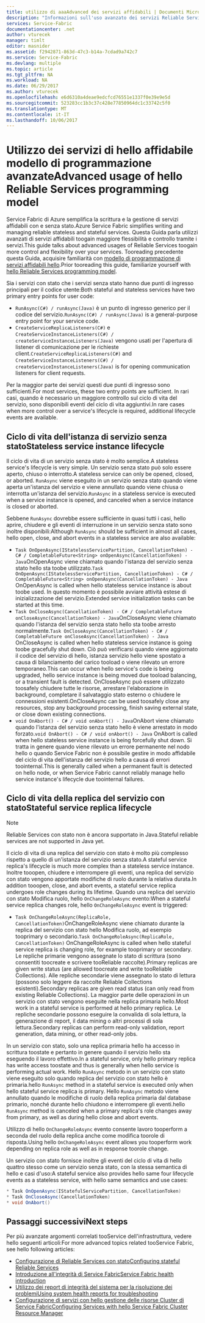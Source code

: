 ```yaml
---
title: utilizzo di aaaAdvanced dei servizi affidabili | Documenti Microsoft
description: "Informazioni sull'uso avanzato dei servizi Reliable Services di Service Fabric per una maggiore flessibilità nei servizi."
services: Service-Fabric
documentationcenter: .net
author: vturecek
manager: timlt
editor: masnider
ms.assetid: f2942871-863d-47c3-b14a-7cdad9a742c7
ms.service: Service-Fabric
ms.devlang: multiple
ms.topic: article
ms.tgt_pltfrm: NA
ms.workload: NA
ms.date: 06/29/2017
ms.author: vturecek
ms.openlocfilehash: e6d6310a4deae9edcfcd76551e1337f0e39e9e5d
ms.sourcegitcommit: 523283cc1b3c37c428e77850964dc1c33742c5f0
ms.translationtype: MT
ms.contentlocale: it-IT
ms.lasthandoff: 10/06/2017
---
```

# <a name="advanced-usage-of-hello-reliable-services-programming-model"></a><span data-ttu-id="e4343-103">Utilizzo dei servizi di hello affidabile modello di programmazione avanzate</span><span class="sxs-lookup"><span data-stu-id="e4343-103">Advanced usage of hello Reliable Services programming model</span></span>
<span data-ttu-id="e4343-104">Service Fabric di Azure semplifica la scrittura e la gestione di servizi affidabili con e senza stato.</span><span class="sxs-lookup"><span data-stu-id="e4343-104">Azure Service Fabric simplifies writing and managing reliable stateless and stateful services.</span></span> <span data-ttu-id="e4343-105">Questa Guida parla utilizzi avanzati di servizi affidabili toogain maggiore flessibilità e controllo tramite i servizi.</span><span class="sxs-lookup"><span data-stu-id="e4343-105">This guide talks about advanced usages of Reliable Services toogain more control and flexibility over your services.</span></span> <span data-ttu-id="e4343-106">Tooreading precedente questa Guida, acquisire familiarità con [modello di programmazione di servizi affidabili hello](service-fabric-reliable-services-introduction.md).</span><span class="sxs-lookup"><span data-stu-id="e4343-106">Prior tooreading this guide, familiarize yourself with [hello Reliable Services programming model](service-fabric-reliable-services-introduction.md).</span></span>

<span data-ttu-id="e4343-107">Sia i servizi con stato che i servizi senza stato hanno due punti di ingresso principali per il codice utente:</span><span class="sxs-lookup"><span data-stu-id="e4343-107">Both stateful and stateless services have two primary entry points for user code:</span></span>

* <span data-ttu-id="e4343-108">`RunAsync(C#) / runAsync(Java)` è un punto di ingresso generico per il codice del servizio.</span><span class="sxs-lookup"><span data-stu-id="e4343-108">`RunAsync(C#) / runAsync(Java)` is a general-purpose entry point for your service code.</span></span>
* <span data-ttu-id="e4343-109">`CreateServiceReplicaListeners(C#)` e `CreateServiceInstanceListeners(C#) / createServiceInstanceListeners(Java)` vengono usati per l'apertura di listener di comunicazione per le richieste client.</span><span class="sxs-lookup"><span data-stu-id="e4343-109">`CreateServiceReplicaListeners(C#)` and `CreateServiceInstanceListeners(C#) / createServiceInstanceListeners(Java)` is for opening communication listeners for client requests.</span></span>

<span data-ttu-id="e4343-110">Per la maggior parte dei servizi questi due punti di ingresso sono sufficienti.</span><span class="sxs-lookup"><span data-stu-id="e4343-110">For most services, these two entry points are sufficient.</span></span> <span data-ttu-id="e4343-111">In rari casi, quando è necessario un maggiore controllo sul ciclo di vita del servizio, sono disponibili eventi del ciclo di vita aggiuntivi.</span><span class="sxs-lookup"><span data-stu-id="e4343-111">In rare cases when more control over a service's lifecycle is required, additional lifecycle events are available.</span></span>

## <a name="stateless-service-instance-lifecycle"></a><span data-ttu-id="e4343-112">Ciclo di vita dell'istanza di servizio senza stato</span><span class="sxs-lookup"><span data-stu-id="e4343-112">Stateless service instance lifecycle</span></span>
<span data-ttu-id="e4343-113">Il ciclo di vita di un servizio senza stato è molto semplice.</span><span class="sxs-lookup"><span data-stu-id="e4343-113">A stateless service's lifecycle is very simple.</span></span> <span data-ttu-id="e4343-114">Un servizio senza stato può solo essere aperto, chiuso o interrotto.</span><span class="sxs-lookup"><span data-stu-id="e4343-114">A stateless service can only be opened, closed, or aborted.</span></span> <span data-ttu-id="e4343-115">`RunAsync` viene eseguito in un servizio senza stato quando viene aperta un'istanza del servizio e viene annullato quando viene chiusa o interrotta un'istanza del servizio.</span><span class="sxs-lookup"><span data-stu-id="e4343-115">`RunAsync` in a stateless service is executed when a service instance is opened, and canceled when a service instance is closed or aborted.</span></span>

<span data-ttu-id="e4343-116">Sebbene `RunAsync` dovrebbe essere sufficiente in quasi tutti i casi, hello aprire, chiudere e gli eventi di interruzione in un servizio senza stato sono inoltre disponibili:</span><span class="sxs-lookup"><span data-stu-id="e4343-116">Although `RunAsync` should be sufficient in almost all cases, hello open, close, and abort events in a stateless service are also available:</span></span>

* <span data-ttu-id="e4343-117">`Task OnOpenAsync(IStatelessServicePartition, CancellationToken) - C# / CompletableFuture<String> onOpenAsync(CancellationToken) - Java`OnOpenAsync viene chiamato quando l'istanza del servizio senza stato hello sta toobe utilizzato.</span><span class="sxs-lookup"><span data-stu-id="e4343-117">`Task OnOpenAsync(IStatelessServicePartition, CancellationToken) - C# / CompletableFuture<String> onOpenAsync(CancellationToken) - Java` OnOpenAsync is called when hello stateless service instance is about toobe used.</span></span> <span data-ttu-id="e4343-118">In questo momento è possibile avviare attività estese di inizializzazione del servizio.</span><span class="sxs-lookup"><span data-stu-id="e4343-118">Extended service initialization tasks can be started at this time.</span></span>
* <span data-ttu-id="e4343-119">`Task OnCloseAsync(CancellationToken) - C# / CompletableFuture onCloseAsync(CancellationToken) - Java`OnCloseAsync viene chiamato quando l'istanza del servizio senza stato hello sta toobe arresto normalmente.</span><span class="sxs-lookup"><span data-stu-id="e4343-119">`Task OnCloseAsync(CancellationToken) - C# / CompletableFuture onCloseAsync(CancellationToken) - Java` OnCloseAsync is called when hello stateless service instance is going toobe gracefully shut down.</span></span> <span data-ttu-id="e4343-120">Ciò può verificarsi quando viene aggiornato il codice del servizio di hello, istanza servizio hello viene spostato a causa di bilanciamento del carico tooload o viene rilevato un errore temporaneo.</span><span class="sxs-lookup"><span data-stu-id="e4343-120">This can occur when hello service's code is being upgraded, hello service instance is being moved due tooload balancing, or a transient fault is detected.</span></span> <span data-ttu-id="e4343-121">OnCloseAsync può essere utilizzato toosafely chiudere tutte le risorse, arrestare l'elaborazione in background, completare il salvataggio stato esterno o chiudere le connessioni esistenti.</span><span class="sxs-lookup"><span data-stu-id="e4343-121">OnCloseAsync can be used toosafely close any resources, stop any background processing, finish saving external state, or close down existing connections.</span></span>
* <span data-ttu-id="e4343-122">`void OnAbort() - C# / void onAbort() - Java`OnAbort viene chiamato quando l'istanza del servizio senza stato hello è viene arrestato in modo forzato.</span><span class="sxs-lookup"><span data-stu-id="e4343-122">`void OnAbort() - C# / void onAbort() - Java` OnAbort is called when hello stateless service instance is being forcefully shut down.</span></span> <span data-ttu-id="e4343-123">Si tratta in genere quando viene rilevato un errore permanente nel nodo hello o quando Service Fabric non è possibile gestire in modo affidabile del ciclo di vita dell'istanza del servizio hello a causa di errori toointernal.</span><span class="sxs-lookup"><span data-stu-id="e4343-123">This is generally called when a permanent fault is detected on hello node, or when Service Fabric cannot reliably manage hello service instance's lifecycle due toointernal failures.</span></span>

## <a name="stateful-service-replica-lifecycle"></a><span data-ttu-id="e4343-124">Ciclo di vita della replica del servizio con stato</span><span class="sxs-lookup"><span data-stu-id="e4343-124">Stateful service replica lifecycle</span></span>

> [!NOTE]
> <span data-ttu-id="e4343-125">Reliable Services con stato non è ancora supportato in Java.</span><span class="sxs-lookup"><span data-stu-id="e4343-125">Stateful reliable services are not supported in Java yet.</span></span>
>
>

<span data-ttu-id="e4343-126">Il ciclo di vita di una replica del servizio con stato è molto più complesso rispetto a quello di un'istanza del servizio senza stato.</span><span class="sxs-lookup"><span data-stu-id="e4343-126">A stateful service replica's lifecycle is much more complex than a stateless service instance.</span></span> <span data-ttu-id="e4343-127">Inoltre tooopen, chiudere e interrompere gli eventi, una replica del servizio con stato vengono apportate modifiche di ruolo durante la relativa durata.</span><span class="sxs-lookup"><span data-stu-id="e4343-127">In addition tooopen, close, and abort events, a stateful service replica undergoes role changes during its lifetime.</span></span> <span data-ttu-id="e4343-128">Quando una replica del servizio con stato Modifica ruolo, hello `OnChangeRoleAsync` evento:</span><span class="sxs-lookup"><span data-stu-id="e4343-128">When a stateful service replica changes role, hello `OnChangeRoleAsync` event is triggered:</span></span>

* <span data-ttu-id="e4343-129">`Task OnChangeRoleAsync(ReplicaRole, CancellationToken)`OnChangeRoleAsync viene chiamato durante la replica del servizio con stato hello Modifica ruolo, ad esempio tooprimary o secondario.</span><span class="sxs-lookup"><span data-stu-id="e4343-129">`Task OnChangeRoleAsync(ReplicaRole, CancellationToken)` OnChangeRoleAsync is called when hello stateful service replica is changing role, for example tooprimary or secondary.</span></span> <span data-ttu-id="e4343-130">Le repliche primarie vengono assegnate lo stato di scrittura (sono consentiti toocreate e scrivere tooReliable raccolte).</span><span class="sxs-lookup"><span data-stu-id="e4343-130">Primary replicas are given write status (are allowed toocreate and write tooReliable Collections).</span></span> <span data-ttu-id="e4343-131">Alle repliche secondarie viene assegnato lo stato di lettura (possono solo leggere da raccolte Reliable Collections esistenti).</span><span class="sxs-lookup"><span data-stu-id="e4343-131">Secondary replicas are given read status (can only read from existing Reliable Collections).</span></span> <span data-ttu-id="e4343-132">La maggior parte delle operazioni in un servizio con stato vengono eseguite nella replica primaria hello.</span><span class="sxs-lookup"><span data-stu-id="e4343-132">Most work in a stateful service is performed at hello primary replica.</span></span> <span data-ttu-id="e4343-133">Le repliche secondarie possono eseguire la convalida di sola lettura, la generazione di report, il data mining o altri processi di sola lettura.</span><span class="sxs-lookup"><span data-stu-id="e4343-133">Secondary replicas can perform read-only validation, report generation, data mining, or other read-only jobs.</span></span>

<span data-ttu-id="e4343-134">In un servizio con stato, solo una replica primaria hello ha accesso in scrittura toostate e pertanto in genere quando il servizio hello sta eseguendo il lavoro effettivo.</span><span class="sxs-lookup"><span data-stu-id="e4343-134">In a stateful service, only hello primary replica has write access toostate and thus is generally when hello service is performing actual work.</span></span> <span data-ttu-id="e4343-135">Hello `RunAsync` metodo in un servizio con stato viene eseguito solo quando replica del servizio con stato hello è primaria.</span><span class="sxs-lookup"><span data-stu-id="e4343-135">hello `RunAsync` method in a stateful service is executed only when hello stateful service replica is primary.</span></span> <span data-ttu-id="e4343-136">Hello `RunAsync` metodo viene annullato quando le modifiche di ruolo della replica primaria dal database primario, nonché durante hello chiudono e interrompere gli eventi.</span><span class="sxs-lookup"><span data-stu-id="e4343-136">hello `RunAsync` method is canceled when a primary replica's role changes away from primary, as well as during hello close and abort events.</span></span>

<span data-ttu-id="e4343-137">Utilizzo di hello `OnChangeRoleAsync` evento consente lavoro tooperform a seconda del ruolo della replica anche come modifica toorole di risposta.</span><span class="sxs-lookup"><span data-stu-id="e4343-137">Using hello `OnChangeRoleAsync` event allows you tooperform work depending on replica role as well as in response toorole change.</span></span>

<span data-ttu-id="e4343-138">Un servizio con stato fornisce inoltre gli eventi del ciclo di vita di hello quattro stesso come un servizio senza stato, con la stessa semantica di hello e casi d'uso:</span><span class="sxs-lookup"><span data-stu-id="e4343-138">A stateful service also provides hello same four lifecycle events as a stateless service, with hello same semantics and use cases:</span></span>

```csharp
* Task OnOpenAsync(IStatefulServicePartition, CancellationToken)
* Task OnCloseAsync(CancellationToken)
* void OnAbort()
```

## <a name="next-steps"></a><span data-ttu-id="e4343-139">Passaggi successivi</span><span class="sxs-lookup"><span data-stu-id="e4343-139">Next steps</span></span>
<span data-ttu-id="e4343-140">Per più avanzate argomenti correlati tooService dell'infrastruttura, vedere hello seguenti articoli:</span><span class="sxs-lookup"><span data-stu-id="e4343-140">For more advanced topics related tooService Fabric, see hello following articles:</span></span>

* [<span data-ttu-id="e4343-141">Configurazione di Reliable Services con stato</span><span class="sxs-lookup"><span data-stu-id="e4343-141">Configuring stateful Reliable Services</span></span>](service-fabric-reliable-services-configuration.md)
* [<span data-ttu-id="e4343-142">Introduzione all'integrità di Service Fabric</span><span class="sxs-lookup"><span data-stu-id="e4343-142">Service Fabric health introduction</span></span>](service-fabric-health-introduction.md)
* [<span data-ttu-id="e4343-143">Utilizzo dei report di integrità del sistema per la risoluzione dei problemi</span><span class="sxs-lookup"><span data-stu-id="e4343-143">Using system health reports for troubleshooting</span></span>](service-fabric-understand-and-troubleshoot-with-system-health-reports.md)
* [<span data-ttu-id="e4343-144">Configurazione di servizi con hello gestione delle risorse Cluster di Service Fabric</span><span class="sxs-lookup"><span data-stu-id="e4343-144">Configuring Services with hello Service Fabric Cluster Resource Manager</span></span>](service-fabric-cluster-resource-manager-configure-services.md)
